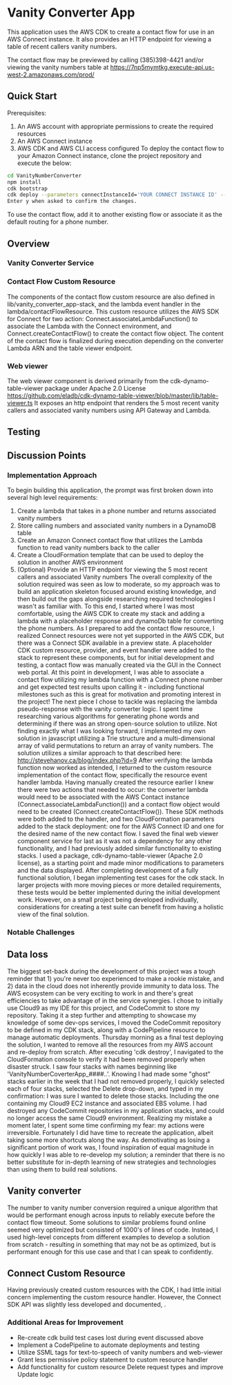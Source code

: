 # Vanity Converter App
This application uses the AWS CDK to create a contact flow for use in an AWS Connect instance. It also provides an HTTP endpoint for viewing a table of recent callers vanity numbers.

The contact flow may be previewed by calling (385)398-4421 and/or viewing the vanity numbers table at https://7np5mymtkg.execute-api.us-west-2.amazonaws.com/prod/

## Quick Start
Prerequisites:
1. An AWS account with appropriate permissions to create the required resources
2. An AWS Connect instance
3. AWS CDK and AWS CLI access configured
To deploy the contact flow to your Amazon Connect instance, clone the project repository and execute the below:
```sh
cd VanityNumberConverter
npm install
cdk bootstrap
cdk deploy --parameters connectInstanceId='YOUR CONNECT INSTANCE ID' --parameters contactFlowName='NAME FOR NEW CONTACT FLOW'
Enter y when asked to confirm the changes.
```
To use the contact flow, add it to another existing flow or associate it as the default routing for a phone number.

## Overview

### Vanity Converter Service


### Contact Flow Custom Resource
The components of the contact flow custom resource are also defined in lib/vanity_converter_app-stack, and the lambda event handler in the lambda/contactFlowResource. This custom resource utilizes the AWS SDK for Connect for two action: Connect.associateLambdaFunction() to associate the Lambda with the Connect environment, and Connect.createContactFlow() to create the contact flow object. The content of the contact flow is finalized during execution depending on the converter Lambda ARN and the table viewer endpoint.

### Web viewer
The web viewer component is derived primarily from the cdk-dynamo-table-viewer package under Apache 2.0 License
https://github.com/eladb/cdk-dynamo-table-viewer/blob/master/lib/table-viewer.ts
It exposes an http endpoint that renders the 5 most recent vanity callers and associated vanity numbers using API Gateway and Lambda.

## Testing
## Discussion Points
### Implementation Approach
To begin building this application, the prompt was first broken down into several high level requirements:
 1. Create a lambda that takes in a phone number and returns associated vanity numbers
 2. Store calling numbers and associated vanity numbers in a DynamoDB table
 3. Create an Amazon Connect contact flow that utilizes the Lambda function to read vanity numbers back to the caller
 4. Create a CloudFormation template that can be used to deploy the solution in another AWS environment
 5. (Optional) Provide an HTTP endpoint for viewing the 5 most recent callers and associated Vanity numbers
The overall complexity of the solution required was seen as low to moderate, so my approach was to build an application skeleton focused around existing knowledge, and then build out the gaps alongside researching required technologies I wasn't as familiar with. To this end, I started where I was most comfortable, using the AWS CDK to create my stack and adding a lambda with a placeholder response and dynamoDb table for converting the phone numbers. As I prepared to add the contact flow resource, I realized Connect resources were not yet supported in the AWS CDK, but there was a Connect SDK available in a preview state. A placeholder CDK custom resource, provider, and event handler were added to the stack to represent these components, but for initial development and testing, a contact flow was manually created via the GUI in the Connect web portal.
At this point in development, I was able to associate a contact flow utilizing my lambda function with a Connect phone number and get expected test results upon calling it - including functional milestones such as this is great for motivation and promoting interest in the project! The next piece I chose to tackle was replacing the lambda pseudo-response with the vanity converter logic. I spent time researching various algorithms for generating phone words and determining if there was an strong open-source solution to utilize. Not finding exactly what I was looking forward, I implemented my own solution in javascript utilizing a Trie structure and a multi-dimensional array of valid permutations to return an array of vanity numbers. The solution utilizes a similar approach to that described here: http://stevehanov.ca/blog/index.php?id=9
After verifying the lambda function now worked as intended, I returned to the custom resource implementation of the contact flow, specifically the resource event handler lambda. Having manually created the resource earlier I knew there were two actions that needed to occur: the converter lambda would need to be associated with the AWS Contact instance (Connect.associateLambdaFunction()) and a contact flow object would need to be created (Connect.createContactFlow()). These SDK methods were both added to the handler, and two CloudFormation parameters added to the stack deployment: one for the AWS Connect ID and one for the desired name of the new contact flow.
I saved the final web viewer component service for last as it was not a dependency for any other functionality, and I had previously added similar functionality to existing stacks. I used a package, cdk-dynamo-table-viewer (Apache 2.0 license), as a starting point and made minor modifications to parameters and the data displayed.
After completing development of a fully functional solution, I began implementing test cases for the cdk stack. In larger projects with more moving pieces or more detailed requirements, these tests would be better implemented during the initial development work. However, on a small project being developed individually, considerations for creating a test suite can benefit from having a holistic view of the final solution.


### Notable Challenges
## Data loss
The biggest set-back during the development of this project was a tough reminder that 1) you're never too experienced to make a rookie mistake, and 2) data in the cloud does not inherently provide immunity to data loss. The AWS ecosystem can be very exciting to work in and there's great efficiencies to take advantage of in the service synergies. I chose to initially use Cloud9 as my IDE for this project, and CodeCommit to store my repository. Taking it a step further and attempting to showcase my knowledge of some dev-ops services, I moved the CodeCommit repository to be defined in my CDK stack, along with a CodePipeline resource to manage automatic deployments. Thursday morning as a final test deploying the solution, I wanted to remove all the resources from my AWS account and re-deploy from scratch. After executing 'cdk destroy', I navigated to the CloudFormation console to verify it had been removed properly when disaster struck. I  saw four stacks with names beginning like 'VanityNumberCoverterApp_####..'. Knowing I had made some "ghost" stacks earlier in the week that I had not removed properly, I quickly selected each of four stacks, selected the Delete drop-down, and typed in my confirmation: I was sure I wanted to delete those stacks. Including the one containing my Cloud9 EC2 instance and associated EBS volume. I had destroyed any CodeCommit repositories in my application stacks, and could no longer access the same Cloud9 environment.
Realizing my mistake a moment later, I spent some time confirming my fear: my actions were irreversible. Fortunately I did have time to recreate the application, albeit taking some more shortcuts along the way. As demotivating as losing a significant portion of work was, I found inspiration of equal magnitude in how quickly I was able to re-develop my solution; a reminder that there is no better substitute for in-depth learning of new strategies and technologies than using them to build real solutions.
## Vanity converter
The number to vanity number conversion required a unique algorithm that would be performant enough across inputs to reliably execute before the contact flow timeout. Some solutions to similar problems found online seemed very optimized but consisted of 1000's of lines of code. Instead, I used high-level concepts from different examples to develop a solution from scratch - resulting in something that may not be as optimized, but is performant enough for this use case and that I can speak to confidently.
## Connect Custom Resource
Having previously created custom resources with the CDK, I had little initial concern implementing the custom resource handler. However, the Connect SDK API was slightly less developed and documented, .

### Additional Areas for Improvement
* Re-create cdk build test cases lost during event discussed above
* Implement a CodePipeline to automate deployments and testing
* Utilize SSML tags for text-to-speech of vanity numbers and web-viewer
* Grant less permissive policy statement to custom resource handler
* Add functionality for custom resource Delete request types and improve Update logic
